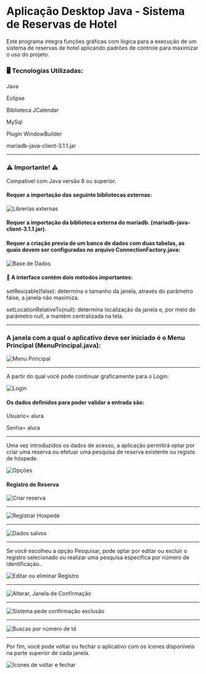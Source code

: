 
# Aplicação Desktop Java - Sistema de Reservas de Hotel

Este programa integra funções gráficas com lógica para a execução de um sistema de reservas de hotel aplicando padrões de controle para maximizar o uso do projeto.

### 🖥️ Tecnologías Utilizadas:

Java

Eclipse

Biblioteca JCalendar

MySql

Plugin WindowBuilder

mariadb-java-client-3.1.1.jar

***

### ⚠️ Importante! ⚠️

Compativel com Java versão 8 ou superior.

#### Requer a importação das seguinte bibliotecas externas:

![Librerías externas](src/imagens/bibliotecasExternas.png)

#### Requer a importação da biblioteca externa do mariadb. (mariadb-java-client-3.1.1.jar).

#### Requer a criação previa de um banco de dados com duas tabelas, as quais devem ser configuradas no arquivo ConnectionFactory.java:

![Base de Dados](src/imagens/bdTabelas.png)

#### 🎨 A interface contém dois métodos importantes:

setResizable(false): determina o tamanho da janela,  através do parâmetro false, a janela não maximiza.

setLocationRelativeTo(null): determina localização da janela e, por meio do parâmetro null, a mantém centralizada na tela.

***

### A janela com a qual o aplicativo deve ser iniciado é o Menu Principal (MenuPrincipal.java):

![Menu Principal](src/imagens/MenuPrincipal.png)

***

A partir do qual você pode continuar graficamente para o Login:

![Login](src/imagens/Inicio.png)

#### Os dados definidos para poder validar a entrada são:
Usuario= alura

Senha= alura

***

Uma vez introduzidos os dados de acesso, a aplicação permitirá optar por criar uma reserva ou efetuar uma pesquisa de reserva existente ou registo de hóspede.

![Opções](src/imagens/opções.png)

#### Registro de Reserva

![Criar reserva](src/imagens/CriarReserva.png) 

***

![Registrar Hospede](src/imagens/registrarHospede.png)

***

![Dados salvos](src/imagens/dadosSalvos.png)

***

Se você escolheu a opção Pesquisar, pode optar por editar ou excluir o registro selecionado ou realizar uma pesquisa específica por número de identificação..

![Editar ou eliminar Registro](src/imagens/editarOueliminar.png)

***

![Alterar, Janela de Confirmação](src/imagens/ConfirmaEdição.png)

***

![Sistema pede confirmação exclusão](src/imagens/confirmar.png)

***

![Buscas por número de Id](src/imagens/buscaPorId.png)

***

Por fim, você pode voltar ou fechar o aplicativo com os ícones disponíveis na parte superior de cada janela.

![Ícones de voltar e fechar](src/imagens/icones.png)

